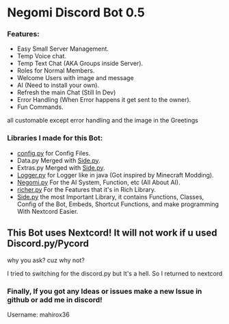 # Negomi Discord Bot 0.5

### Features:

- Easy Small Server Management.
- Temp Voice chat.
- Temp Text Chat (AKA Groups inside Server).
- Roles for Normal Members.
- Welcome Users with image and message
- AI (Need to install your own).
- Refresh the main Chat (Still In Dev)
- Error Handling (When Error happens it get sent to the owner).
- Fun Commands.

all customable except error handling and the image in the Greetings

### Libraries I made for this Bot:

- [config.py](https://github.com/mahirox36/Negomi/blob/main/Lib/config.py) for Config Files.
- Data.py Merged with [Side.py](https://github.com/mahirox36/Negomi/blob/main/Lib/Side.py).
- Extras.py Merged with [Side.py](https://github.com/mahirox36/Negomi/blob/main/Lib/Side.py).
- [Logger.py](https://github.com/mahirox36/Negomi/blob/main/Lib/Logger.py) for Logger like in java (Got inspired by Minecraft Modding).
- [Negomi.py](https://github.com/mahirox36/Negomi/blob/main/Lib/Negomi.py) For the AI System, Function, etc (All About AI).
- [richer.py](https://github.com/mahirox36/Negomi/blob/main/Lib/richer.py) For the Features that it's in Rich Library.
- [Side.py](https://github.com/mahirox36/Negomi/blob/main/Lib/Side.py) the most Important Library, it contains Functions, Classes, Config of the Bot, Embeds, Shortcut Functions, and make programming With Nextcord Easier.

## This Bot uses Nextcord! It will not work if u used Discord.py/Pycord

why you ask? cuz why not?

I tried to switching for the discord.py but It's a hell. So I returned to nextcord

### Finally, If you got any Ideas or issues make a new Issue in github or add me in discord!

Username: mahirox36

